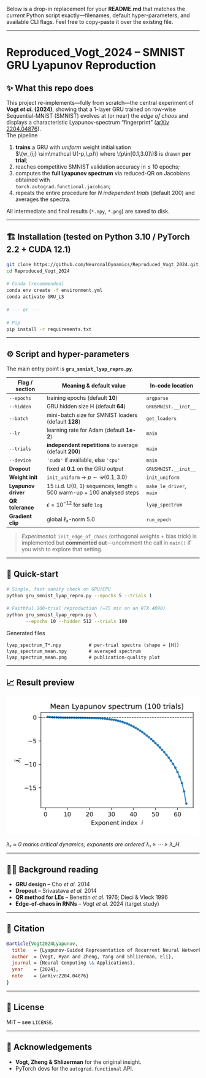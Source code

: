Below is a drop-in replacement for your **README.md** that matches the *current* Python script exactly—filenames, default hyper-parameters, and available CLI flags.
Feel free to copy-paste it over the existing file.

---


# Reproduced_Vogt_2024 – SMNIST GRU Lyapunov Reproduction

## ✨ What this repo does
This project re-implements—fully from scratch—the central experiment of **Vogt *et al.* (2024)**, showing that a 1-layer GRU trained on row-wise Sequential-MNIST (SMNIST) evolves at (or near) the *edge of chaos* and displays a characteristic Lyapunov-spectrum “fingerprint” ([arXiv 2204.04876](https://arxiv.org/abs/2204.04876)).  
The pipeline

1. **trains** a GRU with *uniform* weight initialisation  
   $\(w_{ij} \sim\mathcal U(-p,\,p)\) where \(p\in[0.1,3.0]\)$ is drawn **per trial**;
2. reaches competitive SMNIST validation accuracy in ≤ 10 epochs;
3. computes the **full Lyapunov spectrum** via reduced-QR on Jacobians obtained with  
   `torch.autograd.functional.jacobian`;
4. repeats the entire procedure for *N independent trials* (default 200) and
   averages the spectra.

All intermediate and final results (`*.npy`, `*.png`) are saved to disk.

---

## 🏗 Installation (tested on Python 3.10 / PyTorch 2.2 + CUDA 12.1)
```bash
git clone https://github.com/NeuronalDynamics/Reproduced_Vogt_2024.git
cd Reproduced_Vogt_2024

# Conda (recommended)
conda env create -f environment.yml
conda activate GRU_LS

# --- or ---

# Pip
pip install -r requirements.txt
```

---

## ⚙️ Script and hyper-parameters

The main entry point is **`gru_smnist_lyap_repro.py`**.

| Flag / section      | Meaning & default value                                                | In–code location         |
| ------------------- | ---------------------------------------------------------------------- | ------------------------ |
| `--epochs`          | training epochs (default **10**)                                       | `argparse`               |
| `--hidden`          | GRU hidden size H (default **64**)                                     | `GRUSMNIST.__init__`     |
| `--batch`           | mini-batch size for SMNIST loaders (default **128**)                   | `get_loaders`            |
| `--lr`              | learning rate for Adam (default **1e-2**)                              | `main`                   |
| `--trials`          | **independent repetitions** to average (default **200**)               | `main`                   |
| `--device`          | `'cuda'` if available, else `'cpu'`                                    | `main`                   |
| **Dropout**         | fixed at **0.1** on the GRU output                                     | `GRUSMNIST.__init__`     |
| **Weight init**     | `init_uniform` → $p\sim\mathcal U(0.1,3.0)$                            | `init_uniform`           |
| **Lyapunov driver** | 15 i.i.d. U(0, 1) sequences, length = 500 warm-up + 100 analysed steps | `make_le_driver`, `main` |
| **QR tolerance**    | $\epsilon=10^{-12}$ for safe `log`                                     | `lyap_spectrum`          |
| **Gradient clip**   | global ℓ₂-norm 5.0                                                     | `run_epoch`              |

> *Experimental*: `init_edge_of_chaos` (orthogonal weights + bias trick) is implemented but **commented out**—uncomment the call in `main()` if you wish to explore that setting.

---

## 🚀 Quick-start

```bash
# Single, fast sanity check on GPU/CPU
python gru_smnist_lyap_repro.py --epochs 5 --trials 1

# Faithful 100-trial reproduction (≈75 min on an RTX 4090)
python gru_smnist_lyap_repro.py \
       --epochs 10 --hidden 512 --trials 100
```

Generated files

```
lyap_spectrum_T*.npy          # per-trial spectra (shape = [H])
lyap_spectrum_mean.npy        # averaged spectrum
lyap_spectrum_mean.png        # publication-quality plot
```

---

## 📈 Result preview

![Mean Lyapunov spectrum](Analytical%20Jacobian/lyap_spectrum_mean.png)

*λ₁ ≈ 0 marks critical dynamics; exponents are ordered λ₁ ≥ ⋯ ≥ λ\_H.*

---

## 🧑‍🔬 Background reading

* **GRU design** – Cho *et al.* 2014
* **Dropout** – Srivastava *et al.* 2014
* **QR method for LEs** – Benettin *et al.* 1976; Dieci & Vleck 1996
* **Edge-of-chaos in RNNs** – Vogt *et al.* 2024 (target study)

---

## 📝 Citation

```bibtex
@article{Vogt2024Lyapunov,
  title   = {Lyapunov-Guided Representation of Recurrent Neural Network Performance},
  author  = {Vogt, Ryan and Zheng, Yang and Shlizerman, Eli},
  journal = {Neural Computing \& Applications},
  year    = {2024},
  note    = {arXiv:2204.04876}
}
```

---

## 📄 License

MIT – see `LICENSE`.

---

## 🙏 Acknowledgements

* **Vogt, Zheng & Shlizerman** for the original insight.
* PyTorch devs for the `autograd.functional` API.

